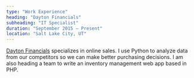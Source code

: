 ```yaml
---
type: "Work Experience"
heading: "Dayton Financials"
subheading: "IT Specialist"
duration: "September 2015 – Present"
location: "Salt Lake City, UT"
---
```


[Dayton Financials](http://daytonfinancial.org/) specializes in online sales.  I use Python to analyze data from our competitors so we can make better purchasing decisions.  I am also heading a team to write an inventory management web app based in PHP.  
